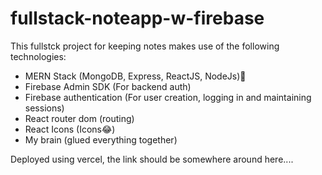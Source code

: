 # fullstack-noteapp-w-firebase
This fullstck project for keeping notes makes use of the following technologies:
 - MERN Stack (MongoDB, Express, ReactJS, NodeJs)🥲
 - Firebase Admin SDK (For backend auth)
 - Firebase authentication (For user creation, logging in and maintaining sessions)
 - React router dom (routing)
 - React Icons (Icons😂)
 - My brain (glued everything together)

Deployed using vercel, the link should be somewhere around here....
